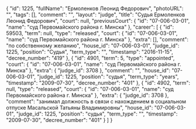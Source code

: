 {
    "id": 1225,
    "fullName": "Ермоленков Леонид Федорович",
    "photoURL": "",
    "tags": [],
    "comment": "",
    "layout": "judge",
    "title": "Судья Ермоленков Леонид Федорович",
    "court": null,
    "previousCourt": {
        "id": "07-006-03-01",
        "name": "суд Первомайского района г. Минска"
    },
    "career": [
        {
            "id": 59503,
            "term": null,
            "type": "released",
            "court": {
                "id": "07-006-03-01",
                "name": "суд Первомайского района г. Минска"
            },
            "extra": [],
            "comment": "по собственному желанию",
            "house_id": "07-006-03-01",
            "judge_id": 1225,
            "position": "Судья",
            "term_type": "",
            "timestamp": "2016-11-15",
            "decree_number": "419"
        },
        {
            "id": 4901,
            "term": 5,
            "type": "appointed",
            "court": {
                "id": "07-006-03-01",
                "name": "суд Первомайского района г. Минска"
            },
            "extra": {
                "judge_id": 3708
            },
            "comment": "",
            "house_id": "07-006-03-01",
            "judge_id": 1225,
            "position": "судья",
            "term_type": "years",
            "timestamp": "2009-07-30",
            "decree_number": "401"
        },
        {
            "id": 4902,
            "term": null,
            "type": "released",
            "court": {
                "id": "07-006-03-01",
                "name": "суд Первомайского района г. Минска"
            },
            "extra": {
                "judge_id": 3708
            },
            "comment": "занимал должность в связи с нахождением в социальном отпуске Масальской Татьяны Владимировны",
            "house_id": "07-006-03-01",
            "judge_id": 1225,
            "position": "судья",
            "term_type": "",
            "timestamp": "2009-07-30",
            "decree_number": "401"
        }
    ]
}